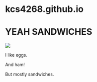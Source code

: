 # kcs4268.github.io
<!DOCTYPE html>
<html>
	<head>
		<title>Result</title>
	</head>
	<body><h1>YEAH SANDWICHES</h1>
	<img src="http://bit.ly/RhrMEn" />
		<p>I like eggs.</p>
		<p>And ham!</p>
		<p>But mostly sandwiches.</p>
	</body>
</html>
